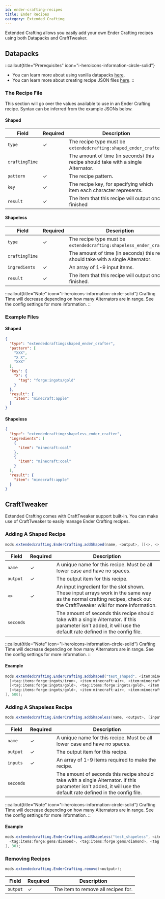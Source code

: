 ```yaml
---
id: ender-crafting-recipes
title: Ender Recipes
category: Extended Crafting
---
```


Extended Crafting allows you easily add your own Ender Crafting recipes using both Datapacks and CraftTweaker.

## Datapacks

::callout{title="Prerequisites" icon="i-heroicons-information-circle-solid"}
- You can learn more about using vanilla datapacks <a href="https://minecraft.gamepedia.com/Data_pack" target="_blank">here</a>.
- You can learn more about creating recipe JSON files <a href="https://minecraft.gamepedia.com/Recipe" target="_blank">here</a>.
::

### The Recipe File

This section will go over the values available to use in an Ender Crafting recipe. Syntax can be inferred from the example JSONs below.

#### Shaped

| Field          | Required | Description                                                                       |
|----------------|----------|-----------------------------------------------------------------------------------|
| `type`         | ✓        | The recipe type must be `extendedcrafting:shaped_ender_crafter`.                  |
| `craftingTime` |          | The amount of time (in seconds) this recipe should take with a single Alternator. |
| `pattern`      | ✓        | The recipe pattern.                                                               |
| `key`          | ✓        | The recipe key, for specifying which item each character represents.              |
| `result`       | ✓        | The item that this recipe will output once finished                               |

#### Shapeless

| Field          | Required | Description                                                                       |
|----------------|----------|-----------------------------------------------------------------------------------|
| `type`         | ✓        | The recipe type must be `extendedcrafting:shapeless_ender_crafter`.               |
| `craftingTime` |          | The amount of time (in seconds) this recipe should take with a single Alternator. |
| `ingredients`  | ✓        | An array of 1-9 input items.                                                      |
| `result`       | ✓        | The item that this recipe will output once finished.                              |

::callout{title="Note" icon="i-heroicons-information-circle-solid"}
Crafting Time will decrease depending on how many Alternators are in range. See the config settings for more information.
::

### Example Files
#### Shaped

```json
{
  "type": "extendedcrafting:shaped_ender_crafter",
  "pattern": [
    "XXX",
    "X X",
    "XXX"
  ],
  "key": {
    "X": {
      "tag": "forge:ingots/gold"
    }
  },
  "result": {
    "item": "minecraft:apple"
  }
}
```

#### Shapeless

```json
{
  "type": "extendedcrafting:shapeless_ender_crafter",
  "ingredients": [
    {
      "item": "minecraft:coal"
    },
    {
      "item": "minecraft:coal"
    }
  ],
  "result": {
    "item": "minecraft:apple"
  }
}
```

## CraftTweaker

Extended Crafting comes with CraftTweaker support built-in. You can make use of CraftTweaker to easily manage Ender Crafting recipes.

### Adding A Shaped Recipe

```java
mods.extendedcrafting.EnderCrafting.addShaped(name, <output>, [[<>, <>, <>], [<>, <>, <>], [<>, <>, <>]], seconds);  
```

| Field     | Required | Description                                                                                                                                                           |
|-----------|----------|-----------------------------------------------------------------------------------------------------------------------------------------------------------------------|
| `name`    | ✓        | A unique name for this recipe. Must be all lower case and have no spaces.                                                                                             |
| `output`  | ✓        | The output item for this recipe.                                                                                                                                      |
| `<>`      | ✓        | An input ingredient for the slot shown. These input arrays work in the same way as the normal crafting recipes, check out the CraftTweaker wiki for more information. |
| `seconds` |          | The amount of seconds this recipe should take with a single Alternator. If this parameter isn't added, it will use the default rate defined in the config file.       |

::callout{title="Note" icon="i-heroicons-information-circle-solid"}
Crafting Time will decrease depending on how many Alternators are in range. See the config settings for more information.
::

#### Example

```java
mods.extendedcrafting.EnderCrafting.addShaped("test_shaped", <item:minecraft:stick>, [
  [<tag:items:forge:ingots/iron>, <item:minecraft:air>, <item:minecraft:air>], 
  [<tag:items:forge:ingots/gold>, <tag:items:forge:ingots/gold>, <item:minecraft:air>], 
  [<tag:items:forge:ingots/gold>, <item:minecraft:air>, <item:minecraft:air>]
], 500);
```

### Adding A Shapeless Recipe

```java
mods.extendedcrafting.EnderCrafting.addShapeless(name, <output>, [inputs], seconds); 
```

| Field     | Required | Description                                                                                                                                                     |
|-----------|----------|-----------------------------------------------------------------------------------------------------------------------------------------------------------------|
| `name`    | ✓        | A unique name for this recipe. Must be all lower case and have no spaces.                                                                                       |
| `output`  | ✓        | The output item for this recipe.                                                                                                                                |
| `inputs`  | ✓        | An array of 1-9 items required to make the recipe.                                                                                                              |
| `seconds` |          | The amount of seconds this recipe should take with a single Alternator. If this parameter isn't added, it will use the default rate defined in the config file. |

::callout{title="Note" icon="i-heroicons-information-circle-solid"}
Crafting Time will decrease depending on how many Alternators are in range. See the config settings for more information.
::

#### Example

```java
mods.extendedcrafting.EnderCrafting.addShapeless("test_shapeless", <item:minecraft:cobblestone>, [
  <tag:items:forge:gems/diamond>, <tag:items:forge:gems/diamond>, <tag:items:forge:gems/diamond>, <tag:items:forge:gems/diamond>, <tag:items:forge:gems/diamond>, <tag:items:forge:gems/diamond>
], 30);
```

### Removing Recipes

```java
mods.extendedcrafting.EnderCrafting.remove(<output>);
```

| Field    | Required | Description                         |
|----------|----------|-------------------------------------|
| `output` | ✓        | The item to remove all recipes for. |
